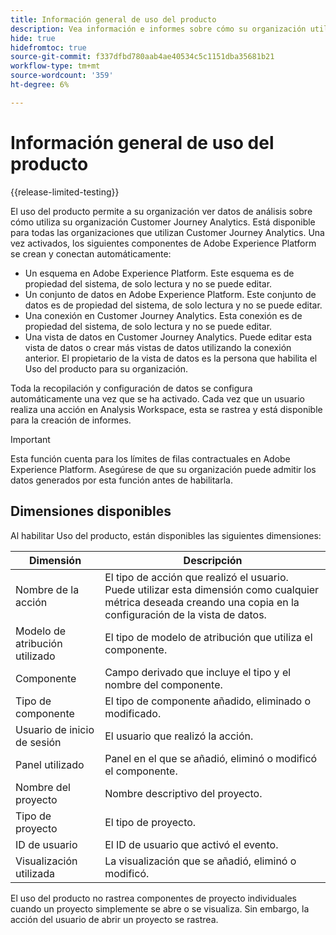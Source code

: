 ```yaml
---
title: Información general de uso del producto
description: Vea información e informes sobre cómo su organización utiliza Customer Journey Analytics.
hide: true
hidefromtoc: true
source-git-commit: f337dfbd780aab4ae40534c5c1151dba35681b21
workflow-type: tm+mt
source-wordcount: '359'
ht-degree: 6%

---
```


# Información general de uso del producto

{{release-limited-testing}}

El uso del producto permite a su organización ver datos de análisis sobre cómo utiliza su organización Customer Journey Analytics. Está disponible para todas las organizaciones que utilizan Customer Journey Analytics. Una vez activados, los siguientes componentes de Adobe Experience Platform se crean y conectan automáticamente:

* Un esquema en Adobe Experience Platform. Este esquema es de propiedad del sistema, de solo lectura y no se puede editar.
* Un conjunto de datos en Adobe Experience Platform. Este conjunto de datos es de propiedad del sistema, de solo lectura y no se puede editar.
* Una conexión en Customer Journey Analytics. Esta conexión es de propiedad del sistema, de solo lectura y no se puede editar.
* Una vista de datos en Customer Journey Analytics. Puede editar esta vista de datos o crear más vistas de datos utilizando la conexión anterior. El propietario de la vista de datos es la persona que habilita el Uso del producto para su organización.

Toda la recopilación y configuración de datos se configura automáticamente una vez que se ha activado. Cada vez que un usuario realiza una acción en Analysis Workspace, esta se rastrea y está disponible para la creación de informes.

>[!IMPORTANT]
>
>Esta función cuenta para los límites de filas contractuales en Adobe Experience Platform. Asegúrese de que su organización puede admitir los datos generados por esta función antes de habilitarla.

## Dimensiones disponibles

Al habilitar Uso del producto, están disponibles las siguientes dimensiones:

| Dimensión | Descripción |
| --- | --- |
| Nombre de la acción | El tipo de acción que realizó el usuario. Puede utilizar esta dimensión como cualquier métrica deseada creando una copia en la configuración de la vista de datos. |
| Modelo de atribución utilizado | El tipo de modelo de atribución que utiliza el componente. |
| Componente | Campo derivado que incluye el tipo y el nombre del componente. |
| Tipo de componente | El tipo de componente añadido, eliminado o modificado. |
| Usuario de inicio de sesión | El usuario que realizó la acción. |
| Panel utilizado | Panel en el que se añadió, eliminó o modificó el componente. |
| Nombre del proyecto | Nombre descriptivo del proyecto. |
| Tipo de proyecto | El tipo de proyecto. |
| ID de usuario | El ID de usuario que activó el evento. |
| Visualización utilizada | La visualización que se añadió, eliminó o modificó. |

El uso del producto no rastrea componentes de proyecto individuales cuando un proyecto simplemente se abre o se visualiza. Sin embargo, la acción del usuario de abrir un proyecto se rastrea.

